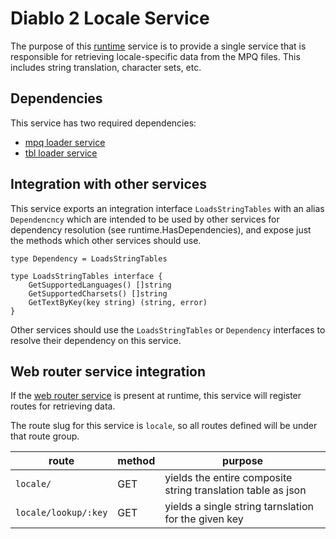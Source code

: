 # Diablo 2 Locale Service

The purpose of this [runtime](https://github.com/gravestench/runtime) service is
to provide a single service that is responsible for retrieving locale-specific
data from the MPQ files. This includes string translation, character sets, etc.

## Dependencies

This service has two required dependencies:

* [mpq loader service](../mpqLoader)
* [tbl loader service](../tblLoader)

## Integration with other services

This service exports an integration interface `LoadsStringTables` with an alias
`Dependencncy` which are intended to be used by other services for dependency
resolution (see runtime.HasDependencies), and expose just the methods which
other services should use.

```golang
type Dependency = LoadsStringTables

type LoadsStringTables interface {
    GetSupportedLanguages() []string
    GetSupportedCharsets() []string
    GetTextByKey(key string) (string, error)
}
```

Other services should use the `LoadsStringTables` or `Dependency` interfaces to resolve
their dependency on this service.

## Web router service integration
If the [web router service](../webRouter) is present at runtime, this service will 
register routes for retrieving data.

The route slug for this service is `locale`, so all routes defined will be under
that route group.

| route                | method | purpose                                                      |
|----------------------|--------|--------------------------------------------------------------|
| `locale/`            | GET    | yields the entire composite string translation table as json |
| `locale/lookup/:key` | GET    | yields a single string tarnslation for the given key         |
